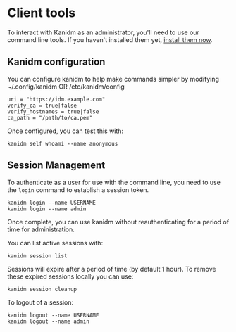 # Client tools

To interact with Kanidm as an administrator, you'll need to use our command line tools. If you haven't installed them yet, [install them now](installing_client_tools.mdc).

## Kanidm configuration

You can configure kanidm to help make commands simpler by modifying ~/.config/kanidm OR /etc/kanidm/config

    uri = "https://idm.example.com"
    verify_ca = true|false
    verify_hostnames = true|false
    ca_path = "/path/to/ca.pem"

Once configured, you can test this with:

    kanidm self whoami --name anonymous

## Session Management

To authenticate as a user for use with the command line, you need to use the `login` command
to establish a session token.

    kanidm login --name USERNAME
    kanidm login --name admin

Once complete, you can use kanidm without reauthenticating for a period of time for administration.

You can list active sessions with:

    kanidm session list

Sessions will expire after a period of time (by default 1 hour). To remove these expired sessions
locally you can use:

    kanidm session cleanup

To logout of a session:

    kanidm logout --name USERNAME
    kanidm logout --name admin

